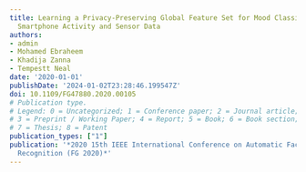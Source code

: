 ```yaml
---
title: Learning a Privacy-Preserving Global Feature Set for Mood Classification Using
  Smartphone Activity and Sensor Data
authors:
- admin
- Mohamed Ebraheem
- Khadija Zanna
- Tempestt Neal
date: '2020-01-01'
publishDate: '2024-01-02T23:28:46.199547Z'
doi: 10.1109/FG47880.2020.00105
# Publication type.
# Legend: 0 = Uncategorized; 1 = Conference paper; 2 = Journal article;
# 3 = Preprint / Working Paper; 4 = Report; 5 = Book; 6 = Book section;
# 7 = Thesis; 8 = Patent
publication_types: ["1"]
publication: '*2020 15th IEEE International Conference on Automatic Face and Gesture
  Recognition (FG 2020)*'
---
```

